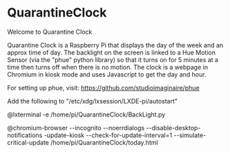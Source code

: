 # QuarantineClock

Welcome to Quarantine Clock

Quarantine Clock is a Raspberry Pi that displays the day of the week and an approx time of day. The backlight on the screen is linked to a Hue Motion Sensor (via the "phue" python library) so that it turns on for 5 minutes at a time then turns off when there is no motion. The clock is a webpage in Chromium in kiosk mode and uses Javascript to get the day and hour.

For setting up phue, visit: https://github.com/studioimaginaire/phue

Add the following to "/etc/xdg/lxsession/LXDE-pi/autostart"

@lxterminal -e /home/pi/QuarantineClock/BackLight.py

@chromium-browser --incognito  --noerrdialogs --disable-desktop-notifications -update-kiosk --check-for-update-interval=1 --simulate-critical-update /home/pi/QuarantineClock/today.html



